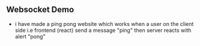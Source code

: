 ## Websocket Demo

- i have made a ping pong website which works when a user on the client side i.e frontend (react) send a message "ping" then server reacts with alert "pong"
